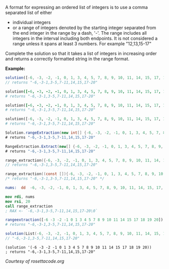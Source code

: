 A format for expressing an ordered list of integers is to use a comma separated list of either

* individual integers
* or a range of integers denoted by the starting integer separated from the end integer in the range by a dash, '-'. The range includes all integers in the interval including both endpoints.  It is not considered a range unless it spans at least 3 numbers. For example "12,13,15-17"

Complete the solution  so that it takes a list of integers in increasing order and returns a correctly formatted string in the range format. 

**Example:**

```javascript
solution([-6, -3, -2, -1, 0, 1, 3, 4, 5, 7, 8, 9, 10, 11, 14, 15, 17, 18, 19, 20]);
// returns "-6,-3-1,3-5,7-11,14,15,17-20"
```

```coffeescript
solution([-6, -3, -2, -1, 0, 1, 3, 4, 5, 7, 8, 9, 10, 11, 14, 15, 17, 18, 19, 20])
# returns "-6,-3-1,3-5,7-11,14,15,17-20"
```

```ruby
solution([-6, -3, -2, -1, 0, 1, 3, 4, 5, 7, 8, 9, 10, 11, 14, 15, 17, 18, 19, 20])
# returns "-6,-3-1,3-5,7-11,14,15,17-20"
```

```python
solution([-6, -3, -2, -1, 0, 1, 3, 4, 5, 7, 8, 9, 10, 11, 14, 15, 17, 18, 19, 20])
# returns "-6,-3-1,3-5,7-11,14,15,17-20"
```

```java
Solution.rangeExtraction(new int[] {-6, -3, -2, -1, 0, 1, 3, 4, 5, 7, 8, 9, 10, 11, 14, 15, 17, 18, 19, 20})
# returns "-6,-3-1,3-5,7-11,14,15,17-20"
```

```C#
RangeExtraction.Extract(new[] {-6, -3, -2, -1, 0, 1, 3, 4, 5, 7, 8, 9, 10, 11, 14, 15, 17, 18, 19, 20});
# returns "-6,-3-1,3-5,7-11,14,15,17-20"
```
```cpp
range_extraction({-6, -3, -2, -1, 0, 1, 3, 4, 5, 7, 8, 9, 10, 11, 14, 15, 17, 18, 19, 20});
// returns "-6,-3-1,3-5,7-11,14,15,17-20"
```
```c
range_extraction((const []){-6, -3, -2, -1, 0, 1, 3, 4, 5, 7, 8, 9, 10, 11, 14, 15, 17, 18, 19, 20}, 20);
/* returns "-6,-3-1,3-5,7-11,14,15,17-20" */
```
```nasm
nums:  dd  -6, -3, -2, -1, 0, 1, 3, 4, 5, 7, 8, 9, 10, 11, 14, 15, 17, 18, 19, 20

mov rdi, nums
mov rsi, 20
call range_extraction
; RAX <- `-6,-3-1,3-5,7-11,14,15,17-20\0`
```
```julia
rangeextraction([-6 -3 -2 -1 0 1 3 4 5 7 8 9 10 11 14 15 17 18 19 20])
# returns "-6,-3-1,3-5,7-11,14,15,17-20"
```

```scala
solution(List(-6, -3, -2, -1, 0, 1, 3, 4, 5, 7, 8, 9, 10, 11, 14, 15, 17, 18, 19, 20))
// "-6,-3-1,3-5,7-11,14,15,17-20"
```

```racket
(solution '(-6 -3 -2 -1 0 1 3 4 5 7 8 9 10 11 14 15 17 18 19 20))
; returns "-6,-3-1,3-5,7-11,14,15,17-20"
```

*Courtesy of rosettacode.org*
